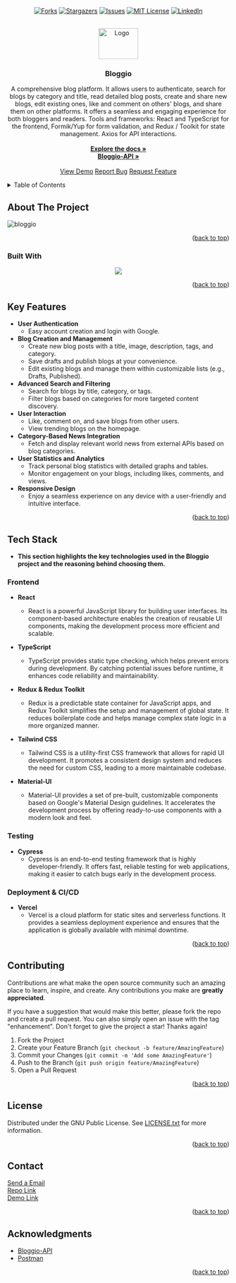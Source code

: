 <a name="readme-top"></a>

<!-- PROJECT SHIELDS -->
<!--
*** I'm using markdown "reference style" links for readability.
*** Reference links are enclosed in brackets [ ] instead of parentheses ( ).
*** See the bottom of this document for the declaration of the reference variables
*** for contributors-url, forks-url, etc. This is an optional, concise syntax you may use.
*** https://www.markdownguide.org/basic-syntax/#reference-style-links
-->

<div align="center">

[![Forks][forks-shield]][forks-url]
[![Stargazers][stars-shield]][stars-url]
[![Issues][issues-shield]][issues-url]
[![MIT License][license-shield]][license-url]
[![LinkedIn][linkedin-shield]][linkedin-url]

</div>

[contributors-shield]: https://img.shields.io/github/contributors/omrfrkcpr/bloggio.svg?style=flat-square&color=blue
[contributors-url]: https://github.com/omrfrkcpr/bloggio/graphs/contributors
[forks-shield]: https://img.shields.io/github/forks/omrfrkcpr/bloggio.svg?style=flat-square&color=blueviolet
[forks-url]: https://github.com/omrfrkcpr/bloggio/network/members
[stars-shield]: https://img.shields.io/github/stars/omrfrkcpr/bloggio.svg?style=flat-square&color=brightgreen
[stars-url]: https://github.com/omrfrkcpr/bloggio/stargazers
[issues-shield]: https://img.shields.io/github/issues/omrfrkcpr/bloggio.svg?style=flat-square&color=red
[issues-url]: https://github.com/omrfrkcpr/bloggio/issues
[license-shield]: https://img.shields.io/github/license/omrfrkcpr/bloggio.svg?style=flat-square&color=yellow
[license-url]: https://github.com/omrfrkcpr/bloggio/blob/main/LICENSE
[linkedin-shield]: https://img.shields.io/badge/-LinkedIn-black.svg?style=flat-square&logo=linkedin&color=blue
[linkedin-url]: https://linkedin.com/in/omrfrkcpr

<!-- PROJECT LOGO -->
<br />
<div align="center">
  <a href="https://github.com/omrfrkcpr/bloggio">
    <img src="https://bloggio.s3.eu-north-1.amazonaws.com/bloggio-assets/symbol.png" alt="Logo" width="90" height="70">
  </a>

<h3 align="center">Bloggio</h3>

  <p align="center">
   A comprehensive blog platform. It allows users to authenticate, search for blogs by category and title, read detailed blog posts, create and share new blogs, edit existing ones, like and comment on others' blogs, and share them on other platforms. It offers a seamless and engaging experience for both bloggers and readers. Tools and frameworks: React and TypeScript for the frontend, Formik/Yup for form validation, and Redux / Toolkit for state management. Axios for API interactions.
    <br />
    <br />
    <a href="https://github.com/omrfrkcpr/bloggio"><strong>Explore the docs »</strong></a>
    <br />
    <a href="https://github.com/omrfrkcpr/bloggio-api"><strong>Bloggio-API »</strong></a>
    <br />
    <br />
    <a href="https://bloggio.de">View Demo</a>
    <a href="https://github.com/omrfrkcpr/bloggio/issues/new?labels=bug&template=bug-report---.md">Report Bug</a>
    <a href="https://github.com/omrfrkcpr/bloggio/issues/new?labels=enhancement&template=feature-request---.md">Request Feature</a>
  </p>
</div>

<!-- TABLE OF CONTENTS -->
<details>
  <summary>Table of Contents</summary>
  <ol>
    <li>
      <a href="#about-the-project">About The Project</a>
      <ul>
        <li><a href="#built-with">Built With</a></li>
        <li><a href="#key-features">Key Features</a></li>
        <li><a href="#tech-stack">Tech Stack</a></li>
      </ul>
    </li>
    <li><a href="#contributing">Contributing</a></li>
    <li><a href="#license">License</a></li>
    <li><a href="#contact">Contact</a></li>
    <li><a href="#acknowledgments">Acknowledgments</a></li>
  </ol>
</details>

<!-- ABOUT THE PROJECT -->

## About The Project

![bloggio](https://github.com/user-attachments/assets/779384e4-9181-45e0-b32e-5f7180413584)

<p align="right">(<a href="#readme-top">back to top</a>)</p>

### Built With

<p align="center">
  <a href="https://skillicons.dev">
    <img src="https://skillicons.dev/icons?i=react,redux,ts,tailwind,materialui,npm,postman,vercel" />
  </a>
</p>

<p align="right">(<a href="#readme-top">back to top</a>)</p>

<!-- KEY FEATURES -->

## Key Features

- **User Authentication**
  - Easy account creation and login with Google.
- **Blog Creation and Management**
  - Create new blog posts with a title, image, description, tags, and category.
  - Save drafts and publish blogs at your convenience.
  - Edit existing blogs and manage them within customizable lists (e.g., Drafts, Published).
- **Advanced Search and Filtering**
  - Search for blogs by title, category, or tags.
  - Filter blogs based on categories for more targeted content discovery.
- **User Interaction**
  - Like, comment on, and save blogs from other users.
  - View trending blogs on the homepage.
- **Category-Based News Integration**
  - Fetch and display relevant world news from external APIs based on blog categories.
- **User Statistics and Analytics**
  - Track personal blog statistics with detailed graphs and tables.
  - Monitor engagement on your blogs, including likes, comments, and views.
- **Responsive Design**
  - Enjoy a seamless experience on any device with a user-friendly and intuitive interface.

<p align="right">(<a href="#readme-top">back to top</a>)</p>

<!-- TECH STACK -->

## Tech Stack

- **This section highlights the key technologies used in the Bloggio project and the reasoning behind choosing them.**

### Frontend

- **React**

  - React is a powerful JavaScript library for building user interfaces. Its component-based architecture enables the creation of reusable UI components, making the development process more efficient and scalable.

- **TypeScript**

  - TypeScript provides static type checking, which helps prevent errors during development. By catching potential issues before runtime, it enhances code reliability and maintainability.

- **Redux & Redux Toolkit**

  - Redux is a predictable state container for JavaScript apps, and Redux Toolkit simplifies the setup and management of global state. It reduces boilerplate code and helps manage complex state logic in a more organized manner.

- **Tailwind CSS**

  - Tailwind CSS is a utility-first CSS framework that allows for rapid UI development. It promotes a consistent design system and reduces the need for custom CSS, leading to a more maintainable codebase.

- **Material-UI**
  - Material-UI provides a set of pre-built, customizable components based on Google's Material Design guidelines. It accelerates the development process by offering ready-to-use components with a modern look and feel.

### Testing

- **Cypress**
  - Cypress is an end-to-end testing framework that is highly developer-friendly. It offers fast, reliable testing for web applications, making it easier to catch bugs early in the development process.

### Deployment & CI/CD

- **Vercel**
  - Vercel is a cloud platform for static sites and serverless functions. It provides a seamless deployment experience and ensures that the application is globally available with minimal downtime.

<p align="right">(<a href="#readme-top">back to top</a>)</p>

<!-- CONTRIBUTING -->

## Contributing

Contributions are what make the open source community such an amazing place to learn, inspire, and create. Any contributions you make are **greatly appreciated**.

If you have a suggestion that would make this better, please fork the repo and create a pull request. You can also simply open an issue with the tag "enhancement".
Don't forget to give the project a star! Thanks again!

1. Fork the Project
2. Create your Feature Branch (`git checkout -b feature/AmazingFeature`)
3. Commit your Changes (`git commit -m 'Add some AmazingFeature'`)
4. Push to the Branch (`git push origin feature/AmazingFeature`)
5. Open a Pull Request

<p align="right">(<a href="#readme-top">back to top</a>)</p>

<!-- LICENSE -->

## License

Distributed under the GNU Public License. See [LICENSE.txt](https://github.com/omrfrkcpr/bloggio/blob/main/LICENSE) for more information.

<p align="right">(<a href="#readme-top">back to top</a>)</p>

<!-- CONTACT -->

## Contact

[Send a Email](omerrfarukcapur@gmail.com)<br />
[Repo Link](https://github.com/omrfrkcpr/bloggio)<br />
[Demo Link](https://bloggio.de)

<p align="right">(<a href="#readme-top">back to top</a>)</p>

<!-- ACKNOWLEDGMENTS -->

## Acknowledgments

- [Bloggio-API](https://bloggio-api.onrender.com/)
- [Postman]()

<p align="right">(<a href="#readme-top">back to top</a>)</p>

